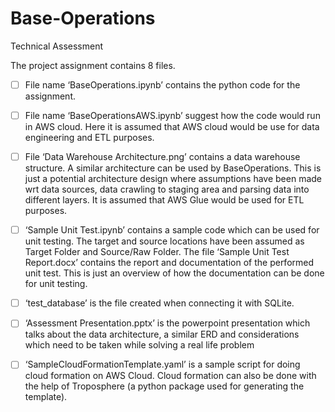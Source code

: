 # Base-Operations
Technical Assessment

The project assignment contains 8 files. 
- [ ] File name ‘BaseOperations.ipynb’ contains the python code for the assignment.  
- [ ] File name ‘BaseOperationsAWS.ipynb’ suggest how the code would run in AWS cloud. Here it is assumed that AWS cloud would be use for data engineering and ETL purposes.
- [ ] File ‘Data Warehouse Architecture.png’ contains a data warehouse structure. A similar architecture can be used by BaseOperations. This is just a potential architecture design where assumptions have been made wrt data sources, data crawling to staging area and parsing data into different layers. It is assumed that AWS Glue would be used for ETL purposes.
- [ ] ‘Sample Unit Test.ipynb’ contains a sample code which can be used for unit testing. The target and source locations have been assumed as Target Folder and Source/Raw Folder. The file ‘Sample Unit Test Report.docx’ contains the report and documentation of the performed unit test. This is just an overview of how the documentation can be done for unit testing.
- [ ] ‘test_database’ is the file created when connecting it with SQLite.
- [ ] ‘Assessment Presentation.pptx’ is the powerpoint presentation which talks about the data architecture, a similar ERD and considerations which need to be taken while solving a real life problem
- [ ] ‘SampleCloudFormationTemplate.yaml’ is a sample script for doing cloud formation on AWS Cloud. Cloud formation can also be done with the help of Troposphere (a python package used for generating the template).


